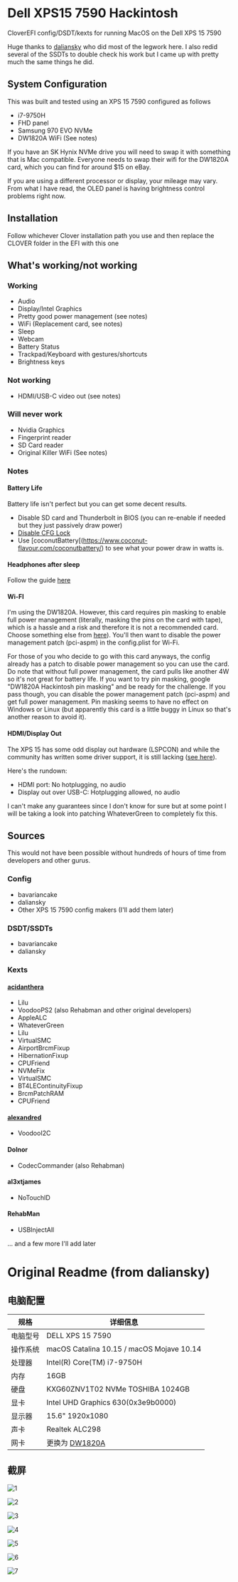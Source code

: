 # Dell XPS15 7590 Hackintosh

CloverEFI config/DSDT/kexts for running MacOS on the Dell XPS 15 7590

Huge thanks to [daliansky](https://github.com/daliansky) who did most of the legwork here. I also redid several of the SSDTs to double check his work but I came up with pretty much the same things he did.

## System Configuration

This was built and tested using an XPS 15 7590 configured as follows

* i7-9750H
* FHD panel
* Samsung 970 EVO NVMe
* DW1820A WiFi (See notes)

If you have an SK Hynix NVMe drive you will need to swap it with something that is Mac compatible. 
Everyone needs to swap their wifi for the DW1820A card, which you can find for around $15 on eBay.

If you are using a different processor or display, your mileage may vary. From what I have read, the OLED panel 
is having brightness control problems right now.

## Installation

Follow whichever Clover installation path you use and then replace the CLOVER folder in the EFI with this one

## What's working/not working

### Working

* Audio
* Display/Intel Graphics
* Pretty good power management (see notes)
* WiFi (Replacement card, see notes)
* Sleep
* Webcam
* Battery Status
* Trackpad/Keyboard with gestures/shortcuts
* Brightness keys

### Not working

* HDMI/USB-C video out (see notes)

### Will never work

* Nvidia Graphics
* Fingerprint reader
* SD Card reader
* Original Killer WiFi (See notes)

### Notes

#### Battery Life

Battery life isn't perfect but you can get some decent results. 

* Disable SD card and Thunderbolt in BIOS (you can re-enable if needed but they just passively draw power)
* [Disable CFG Lock](https://github.com/pmdevita/XPS15-7590-Hackintosh/issues/2)
* Use [coconutBattery[(https://www.coconut-flavour.com/coconutbattery/) to see what your power draw in watts is.


#### Headphones after sleep

Follow the guide [here](https://github.com/pmdevita/XPS15-7590-Hackintosh/issues/3)

#### Wi-FI

I'm using the DW1820A. However, this card requires pin masking to enable full power management (literally, masking the pins on the card with tape), which is a hassle and a risk and therefore it is not a recommended card. Choose something else from [here](https://dortania.github.io/Wireless-Buyers-Guide/types-of-wireless-card/m2.html)). You'll then want to disable the power management patch (pci-aspm) in the config.plist for Wi-Fi.

For those of you who decide to go with this card anyways, the config already has a patch to disable power management so you can use the card. Do note that without full power management, the card pulls like another 4W so it's not great for battery life. If you want to try pin masking, google "DW1820A Hackintosh pin masking" and be ready for the challenge. If you pass though, you can disable the power management patch (pci-aspm) and get full power management. Pin masking seems to have no effect on Windows or Linux (but apparently this card is a little buggy in Linux so that's another reason to avoid it).

#### HDMI/Display Out

The XPS 15 has some odd display out hardware (LSPCON) and while the community has written some driver support, it is still lacking ([see here](https://github.com/bavariancake/XPS9570-macOS#audio)).

Here's the rundown:

* HDMI port: No hotplugging, no audio
* Display out over USB-C: Hotplugging allowed, no audio

I can't make any guarantees since I don't know for sure but at some point I will be taking a look into patching WhateverGreen to completely fix this.

## Sources

This would not have been possible without hundreds of hours of time from developers and other gurus.

### Config

* bavariancake
* daliansky
* Other XPS 15 7590 config makers (I'll add them later)

### DSDT/SSDTs

* bavariancake
* daliansky

### Kexts

#### [acidanthera](https://github.com/acidanthera)

* Lilu
* VoodooPS2 (also Rehabman and other original developers)
* AppleALC
* WhateverGreen
* Lilu
* VirtualSMC
* AirportBrcmFixup
* HibernationFixup
* CPUFriend
* NVMeFix
* VirtualSMC
* BT4LEContinuityFixup
* BrcmPatchRAM
* CPUFriend

#### [alexandred](https://github.com/alexandred)

* VoodooI2C

#### Dolnor

* CodecCommander (also Rehabman)

#### al3xtjames

* NoTouchID

#### RehabMan

* USBInjectAll


... and a few more I'll add later



# Original Readme (from daliansky)

## 电脑配置

| 规格     | 详细信息                                                     |
| -------- | ------------------------------------------------------------ |
| 电脑型号 | DELL XPS 15 7590                                             |
| 操作系统 | macOS Catalina 10.15 / macOS Mojave 10.14                    |
| 处理器   | Intel(R) Core(TM) i7-9750H                                   |
| 内存     | 16GB                                                         |
| 硬盘     | KXG60ZNV1T02 NVMe TOSHIBA 1024GB                             |
| 显卡     | Intel UHD Graphics 630(0x3e9b0000)                           |
| 显示器   | 15.6" 1920x1080                                              |
| 声卡     | Realtek ALC298                                               |
| 网卡     | 更换为 [DW1820A](https://blog.daliansky.net/DW1820A_BCM94350ZAE-driver-inserts-the-correct-posture.html) |

## 截屏

![1](screenshot/1.png)

![2](screenshot/2.png)

![3](screenshot/3.png)

![4](screenshot/4.png)

![5](screenshot/5.png)

![6](screenshot/6.png)

![7](screenshot/7.png)

